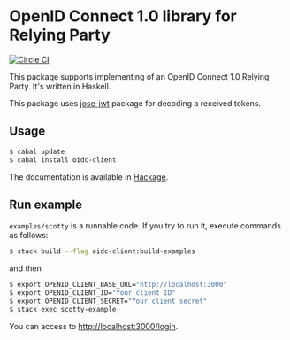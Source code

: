 # OpenID Connect 1.0 library for Relying Party

[![Circle CI](https://circleci.com/gh/krdlab/haskell-oidc-client.svg?style=svg)](https://circleci.com/gh/krdlab/haskell-oidc-client)

This package supports implementing of an OpenID Connect 1.0 Relying Party. It's written in Haskell.

This package uses [jose-jwt](http://github.com/tekul/jose-jwt) package for decoding a received tokens.

## Usage

```sh
$ cabal update
$ cabal install oidc-client
```

The documentation is available in [Hackage](https://hackage.haskell.org/package/oidc-client).

## Run example

`examples/scotty` is a runnable code. If you try to run it, execute commands as follows:

```sh
$ stack build --flag oidc-client:build-examples
```

and then

```sh
$ export OPENID_CLIENT_BASE_URL="http://localhost:3000"
$ export OPENID_CLIENT_ID="Your client ID"
$ export OPENID_CLIENT_SECRET="Your client secret"
$ stack exec scotty-example
```

You can access to <http://localhost:3000/login>.
